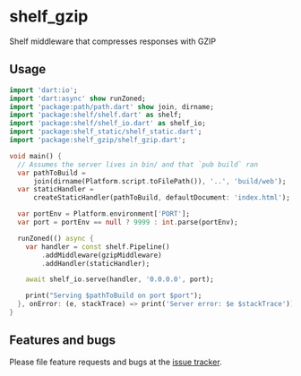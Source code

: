 # shelf_gzip

Shelf middleware that compresses responses with GZIP

## Usage

```dart
import 'dart:io';
import 'dart:async' show runZoned;
import 'package:path/path.dart' show join, dirname;
import 'package:shelf/shelf.dart' as shelf;
import 'package:shelf/shelf_io.dart' as shelf_io;
import 'package:shelf_static/shelf_static.dart';
import 'package:shelf_gzip/shelf_gzip.dart';

void main() {
  // Assumes the server lives in bin/ and that `pub build` ran
  var pathToBuild =
      join(dirname(Platform.script.toFilePath()), '..', 'build/web');
  var staticHandler =
      createStaticHandler(pathToBuild, defaultDocument: 'index.html');

  var portEnv = Platform.environment['PORT'];
  var port = portEnv == null ? 9999 : int.parse(portEnv);

  runZoned(() async {
    var handler = const shelf.Pipeline()
        .addMiddleware(gzipMiddleware)
        .addHandler(staticHandler);

    await shelf_io.serve(handler, '0.0.0.0', port);

    print("Serving $pathToBuild on port $port");
  }, onError: (e, stackTrace) => print('Server error: $e $stackTrace'));
}
```

## Features and bugs

Please file feature requests and bugs at the [issue tracker][tracker].

[tracker]: https://github.com/johnpryan/shelf_gzip
